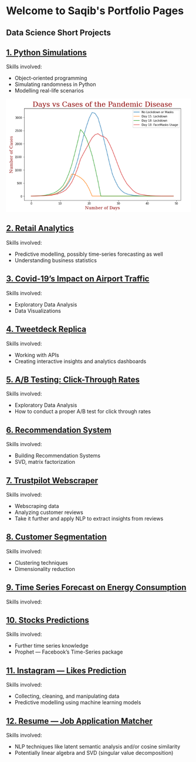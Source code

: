 # Welcome to Saqib's Portfolio Pages
## Data Science Short Projects
## [1. Python Simulations]() 
Skills involved:
* Object-oriented programming
* Simulating randomness in Python
* Modelling real-life scenarios

![Pandemic Simulation](https://github.com/skhanbhai/2020_12Projects/blob/main/01.%20Simulation/ChartofCasesvsDays.PNG?raw=true)


## [2. Retail Analytics]() 
Skills involved:
* Predictive modelling, possibly time-series forecasting as well
* Understanding business statistics
![]()

## [3. Covid-19’s Impact on Airport Traffic]() 
Skills involved:
* Exploratory Data Analysis
* Data Visualizations
![]()

## [4. Tweetdeck Replica]() 
Skills involved:
* Working with APIs
* Creating interactive insights and analytics dashboards
![]()

## [5. A/B Testing: Click-Through Rates]() 
Skills involved:
* Exploratory Data Analysis
* How to conduct a proper A/B test for click through rates
![]()

## [6. Recommendation System]() 
Skills involved:
* Building Recommendation Systems
* SVD, matrix factorization
![]()
## [7. Trustpilot Webscraper]() 
Skills involved:
* Webscraping data
* Analyzing customer reviews
* Take it further and apply NLP to extract insights from reviews
![]()
## [8. Customer Segmentation]()
Skills involved: 
* Clustering techniques
* Dimensionality reduction
![]()
## [9. Time Series Forecast on Energy Consumption]() 
Skills involved:
![]()
## [10. Stocks Predictions]() 
Skills involved:
* Further time series knowledge
* Prophet — Facebook’s Time-Series package
![]()
## [11. Instagram — Likes Prediction]() 
Skills involved:
* Collecting, cleaning, and manipulating data
* Predictive modelling using machine learning models
![]()
## [12. Resume — Job Application Matcher]() 
Skills involved:
* NLP techniques like latent semantic analysis and/or cosine similarity
* Potentially linear algebra and SVD (singular value decomposition)
![]()
